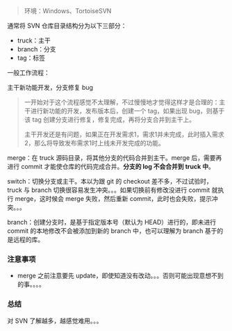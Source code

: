 > 环境：Windows、TortoiseSVN

通常将 SVN 仓库目录结构分为以下三部分：

+ truck：主干
+ branch：分支
+ tag：标签



一般工作流程：

主干新功能开发，分支修复 bug

> 一开始对于这个流程感觉不太理解，不过慢慢地才觉得这样才是合理的：主干进行新功能的开发，发布版本后，创建一个 tag，如果出现 bug，则基于该 tag 创建分支进行修复，修复完成，再将分支合并到主干上。
>
> 主干开发还是有问题，如果正在开发需求1，需求1并未完成，此时插入需求2，那么将导致发布需求1时上线未开发完成的功能。

merge：在 truck 源码目录，将其他分支的代码合并到主干。merge 后，需要再进行 commit 才能使仓库的代码完成合并。**分支的 log 不会合并到 truck 中**。

switch：切换分支或主干。本以为跟 git 的 checkout 差不多，不过试验时，truck 与 branch 切换很容易发生冲突。。。如果切换前有修改没进行 commit 就执行 merge，这时候会 merge 失败，然后重新 commit，此时也会失败，提示冲突。。。

branch：创建分支时，是基于指定版本号（默认为 HEAD）进行的，即未进行 commit 的本地修改不会被添加到新的 branch 中，也可以理解为 branch 基于的是远程的库。



### 注意事项

+ merge 之前注意要先 update，即使知道没有改动。。。否则可能出现意想不到的事。。。。



### 总结

对 SVN 了解越多，越感觉难用。。。